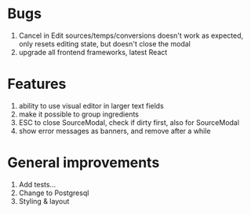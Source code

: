 # Bugs

1. Cancel in Edit sources/temps/conversions doesn't work as expected, only resets editing state, but doesn't close the modal
2. upgrade all frontend frameworks, latest React

# Features

1. ability to use visual editor in larger text fields
2. make it possible to group ingredients
3. ESC to close SourceModal, check if dirty first, also for SourceModal
4. show error messages as banners, and remove after a while

# General improvements

1. Add tests...
2. Change to Postgresql
3. Styling & layout
